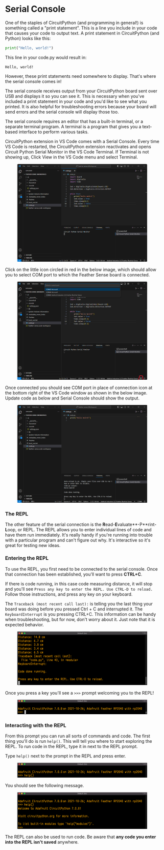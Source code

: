 # Serial Console

One of the staples of CircuitPython (and programming in general!) is something called a "print statement". This is a line you include in your code that causes your code to output text. A print statement in CircuitPython (and Python) looks like this:

```python
print("Hello, world!")
```

This line in your code.py would result in:

```
Hello, world!
```

However, these print statements need somewhere to display. That's where the serial console comes in!

The serial console receives output from your CircuitPython board sent over USB and displays it so you can see it. This is necessary when you've included a print statement in your code and you'd like to see what you printed. It is also helpful for troubleshooting errors because your board will send errors and the serial console will display those too.

The serial console requires an editor that has a built-in terminal, or a separate terminal program. A terminal is a program that gives you a text-based interface to perform various tasks.&#x20;

CircuitPython extension in VS Code comes with a Serial Console. Every time VS Code is restarted, the CircuitPython extension reactivates and opens Circuit Python Serial Monitor in the VS Code Terminal. If Terminal is not showing up, Click View in the VS Code menu and select Terminal.

<figure><img src="../../../.gitbook/assets/image (2) (1) (1) (1).png" alt=""><figcaption></figcaption></figure>

Click on the little icon circled in red in the below image, which should allow you to select COM port to which the Feather Sense board is connected.

<figure><img src="../../../.gitbook/assets/image (3) (1) (1) (1).png" alt=""><figcaption></figcaption></figure>

Once connected you should see COM port in place of connection icon at the bottom right of the VS Code window as shown in the below image. Update code as below and Serial Console should show the output.

<figure><img src="../../../.gitbook/assets/image (4) (1) (1).png" alt=""><figcaption></figcaption></figure>

### The REPL

The other feature of the serial connection is the **R**ead-**E**valuate**-P**rint-**L**oop, or REPL. The REPL allows you to enter individual lines of code and have them run immediately. It's really handy if you're running into trouble with a particular program and can't figure out why. It's interactive so it's great for testing new ideas.

### Entering the REPL

To use the REPL, you first need to be connected to the serial console. Once that connection has been established, you'll want to press **CTRL+C**.

If there is code running, in this case code measuring distance, it will stop and you'll see `Press any key to enter the REPL. Use CTRL-D to reload.` Follow those instructions, and press any key on your keyboard.

The `Traceback (most recent call last):` is telling you the last thing your board was doing before you pressed Ctrl + C and interrupted it. The `KeyboardInterrupt` is you pressing CTRL+C. This information can be handy when troubleshooting, but for now, don't worry about it. Just note that it is expected behavior.

<figure><img src="../../../.gitbook/assets/image (5) (1) (1).png" alt=""><figcaption></figcaption></figure>

Once you press a key you'll see a `>>>` prompt welcoming you to the REPL!

<figure><img src="../../../.gitbook/assets/image (6) (1).png" alt=""><figcaption></figcaption></figure>

### Interacting with the REPL

From this prompt you can run all sorts of commands and code. The first thing you'll do is run `help()`. This will tell you where to start exploring the REPL. To run code in the REPL, type it in next to the REPL prompt.

Type `help()` next to the prompt in the REPL and press enter.

<figure><img src="../../../.gitbook/assets/image (7) (1).png" alt=""><figcaption></figcaption></figure>

You should see the following message.

<figure><img src="../../../.gitbook/assets/image (8).png" alt=""><figcaption></figcaption></figure>

The REPL can also be used to run code. Be aware that **any code you enter into the REPL isn't saved** anywhere.&#x20;

